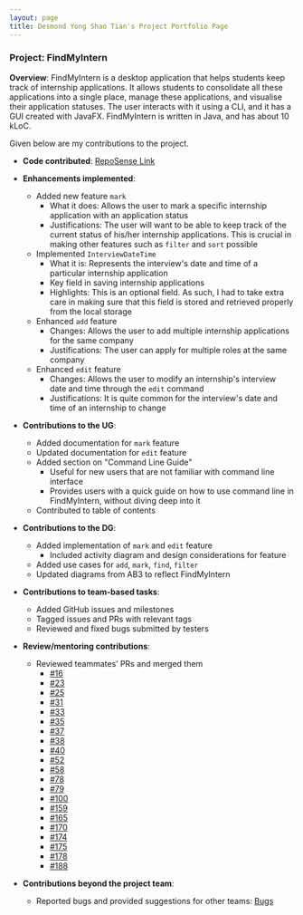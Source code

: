```yaml
---
layout: page
title: Desmond Yong Shao Tian's Project Portfolio Page
---
```


### Project: FindMyIntern

**Overview**: FindMyIntern is a desktop application that helps students keep track of internship applications. It allows students to consolidate all these applications into a single place, manage these applications, and visualise their application statuses. The user interacts with it using a CLI, and it has a GUI created with JavaFX. FindMyIntern is written in Java, and has about 10 kLoC.

Given below are my contributions to the project.

* **Code contributed**: [RepoSense Link](https://nus-cs2103-ay2223s1.github.io/tp-dashboard/?search=desmondyst&breakdown=true)

* **Enhancements implemented**: 
  * Added new feature `mark`
    * What it does: Allows the user to mark a specific internship application with an application status
    * Justifications: The user will want to be able to keep track of the current status of his/her internship applications. This is crucial in making other features such as `filter` and `sort` possible
  * Implemented `InterviewDateTime`
    * What it is: Represents the interview's date and time of a particular internship application
    * Key field in saving internship applications
    * Highlights: This is an optional field. As such, I had to take extra care in making sure that this field is stored and retrieved properly from the local storage
  * Enhanced `add` feature
    * Changes: Allows the user to add multiple internship applications for the same company
    * Justifications: The user can apply for multiple roles at the same company
  * Enhanced `edit` feature
    * Changes: Allows the user to modify an internship's interview date and time through the `edit` command 
    * Justifications: It is quite common for the interview's date and time of an internship to change

* **Contributions to the UG**: 
  * Added documentation for `mark` feature
  * Updated documentation for `edit` feature
  * Added section on "Command Line Guide"
    * Useful for new users that are not familiar with command line interface
    * Provides users with a quick guide on how to use command line in FindMyIntern, without diving deep into it
  * Contributed to table of contents

* **Contributions to the DG**: 
  * Added implementation of `mark` and `edit` feature
    * Included activity diagram and design considerations for feature
  * Added use cases for `add`, `mark`, `find`, `filter`
  * Updated diagrams from AB3 to reflect FindMyIntern

* **Contributions to team-based tasks**: 
  * Added GitHub issues and milestones
  * Tagged issues and PRs with relevant tags
  * Reviewed and fixed bugs submitted by testers

* **Review/mentoring contributions**: 
  * Reviewed teammates’ PRs and merged them
    * [#16](https://github.com/AY2223S1-CS2103T-T14-1/tp/pull/16)
    * [#23](https://github.com/AY2223S1-CS2103T-T14-1/tp/pull/23)
    * [#25](https://github.com/AY2223S1-CS2103T-T14-1/tp/pull/25)
    * [#31](https://github.com/AY2223S1-CS2103T-T14-1/tp/pull/31)
    * [#33](https://github.com/AY2223S1-CS2103T-T14-1/tp/pull/33)
    * [#35](https://github.com/AY2223S1-CS2103T-T14-1/tp/pull/35)
    * [#37](https://github.com/AY2223S1-CS2103T-T14-1/tp/pull/37)
    * [#38](https://github.com/AY2223S1-CS2103T-T14-1/tp/pull/38)
    * [#40](https://github.com/AY2223S1-CS2103T-T14-1/tp/pull/40)
    * [#52](https://github.com/AY2223S1-CS2103T-T14-1/tp/pull/52)
    * [#58](https://github.com/AY2223S1-CS2103T-T14-1/tp/pull/58)
    * [#78](https://github.com/AY2223S1-CS2103T-T14-1/tp/pull/78)
    * [#79](https://github.com/AY2223S1-CS2103T-T14-1/tp/pull/79)
    * [#100](https://github.com/AY2223S1-CS2103T-T14-1/tp/pull/100)
    * [#159](https://github.com/AY2223S1-CS2103T-T14-1/tp/pull/159)
    * [#165](https://github.com/AY2223S1-CS2103T-T14-1/tp/pull/165)
    * [#170](https://github.com/AY2223S1-CS2103T-T14-1/tp/pull/170)
    * [#174](https://github.com/AY2223S1-CS2103T-T14-1/tp/pull/174)
    * [#175](https://github.com/AY2223S1-CS2103T-T14-1/tp/pull/175)
    * [#178](https://github.com/AY2223S1-CS2103T-T14-1/tp/pull/178)
    * [#188](https://github.com/AY2223S1-CS2103T-T14-1/tp/pull/188)

* **Contributions beyond the project team**: 
  * Reported bugs and provided suggestions for other teams: [Bugs](https://github.com/desmondyst/ped/issues)

